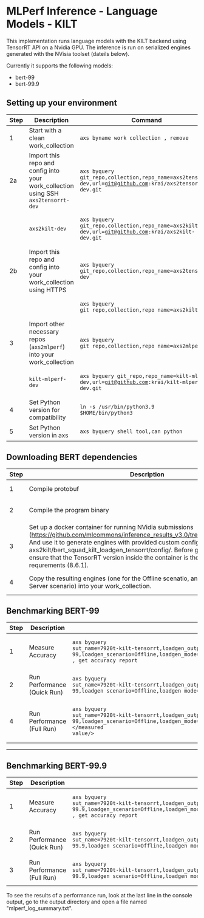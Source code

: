 # MLPerf Inference - Language Models - KILT
This implementation runs language models with the KILT backend using TensorRT API on a Nvidia GPU.
The inference is run on serialized engines generated with the NVisia toolset (dateils below).

Currently it supports the following models:
- bert-99
- bert-99.9

## Setting up your environment

| Step | Description | Command |
| --- | --- | --- |
| 1 | Start with a clean work_collection | <pre><code>axs byname work_collection , remove</code></pre> |
| 2a | Import this repo and config into your work_collection using SSH `axs2tensorrt-dev` | <pre><code>axs byquery git_repo,collection,repo_name=axs2tensorrt-dev,url=git@github.com:krai/axs2tensorrt-dev.git</code></pre> |
|   | `axs2kilt-dev`    | <pre><code>axs byquery git_repo,collection,repo_name=axs2kilt-dev,url=git@github.com:krai/axs2kilt-dev.git</code></pre> |
| 2b | Import this repo and config into your work_collection using HTTPS | <pre><code>axs byquery git_repo,collection,repo_name=axs2tensorrt-dev</code></pre> |
|   | | <pre><code>axs byquery git_repo,collection,repo_name=axs2kilt-dev</code></pre> |
| 3 | Import other necessary repos (`axs2mlperf`) into your work_collection | <pre><code>axs byquery git_repo,collection,repo_name=axs2mlperf</code></pre> |
|   | `kilt-mlperf-dev` | <pre><code>axs byquery git_repo,repo_name=kilt-mlperf-dev,url=git@github.com:krai/kilt-mlperf-dev.git</code></pre> |
| 4 | Set Python version for compatibility | <pre><code>ln -s /usr/bin/python3.9 $HOME/bin/python3</code></pre> |
| 5 | Set Python version in axs | <pre><code>axs byquery shell_tool,can_python</code></pre> |

## Downloading BERT dependencies

| Step | Description | Command |
| --- | --- | --- |
| 1 | Compile protobuf | <pre><code>axs byquery compiled,protobuf</code></pre> |
| 2 | Compile the program binary | <pre><code>axs byquery compiled,kilt_executable,bert,device=tensorrt</code></pre> |
| 3 | Set up a docker container for running NVidia submissions (https://github.com/mlcommons/inference_results_v3.0/tree/main/closed/NVIDIA). And use it to generate engines with provided custom configs, that are available at axs2kilt/bert_squad_kilt_loadgen_tensorrt/config/. Before generating engine ensure that the TensorRT version inside the container is the same as shown in the requrements (8.6.1).| |
| 4 | Copy the resulting engines (one for the Offline scenatio, anothe one - for the Server scenario) into your work_collection. | <pre><code>scp ... ~/work_collection/tensorrt_bert_model/</code></pre> |

## Benchmarking BERT-99

| Step | Description | Command |
| --- | --- | --- |
| 1 | Measure Accuracy  | <pre><code>axs byquery sut_name=7920t-kilt-tensorrt,loadgen_output,bert_squad,device=tensorrt,framework=kilt,model_name=bert-99,loadgen_scenario=Offline,loadgen_mode=AccuracyOnly , get accuracy_report</code></pre> |
| 2 | Run Performance (Quick Run) | <pre><code>axs byquery sut_name=7920t-kilt-tensorrt,loadgen_output,bert_squad,device=tensorrt,framework=kilt,model_name=bert-99,loadgen_scenario=Offline,loadgen_mode=PerformanceOnly,loadgen_target_qps=1</code></pre> |
| 4 | Run Performance (Full Run) | <pre><code>axs byquery sut_name=7920t-kilt-tensorrt,loadgen_output,bert_squad,device=tensorrt,framework=kilt,model_name=bert-99,loadgen_scenario=Offline,loadgen_mode=PerformanceOnly,loadgen_dataset_size=10833,loadgen_buffer_size=10833,loadgen_target_qps=</measured value/></code></pre> |

---

## Benchmarking BERT-99.9

| Step | Description | Command |
| --- | --- | --- |
| 1 | Measure Accuracy | <pre><code>axs byquery sut_name=7920t-kilt-tensorrt,loadgen_output,bert_squad,device=tensorrt,framework=kilt,model_name=bert-99.9,loadgen_scenario=Offline,loadgen_mode=AccuracyOnly , get accuracy_report</code></pre> |
| 2 | Run Performance (Quick Run) | <pre><code>axs byquery sut_name=7920t-kilt-tensorrt,loadgen_output,bert_squad,device=tensorrt,framework=kilt,model_name=bert-99.9,loadgen_scenario=Offline,loadgen_mode=PerformanceOnly,loadgen_target_qps=1</code></pre> |
| 3 | Run Performance (Full Run) | <pre><code>axs byquery sut_name=7920t-kilt-tensorrt,loadgen_output,bert_squad,device=tensorrt,framework=kilt,model_name=bert-99.9,loadgen_scenario=Offline,loadgen_mode=PerformanceOnly,loadgen_dataset_size=10833,loadgen_buffer_size=10833,loadgen_target_qps=/<measured value/></code></pre> |

To see the results of a performance run, look at the last line in the console output, go to the output directory and open a file named "mlperf_log_summary.txt".
